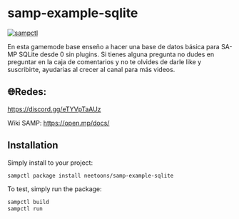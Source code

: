 # samp-example-sqlite

[![sampctl](https://img.shields.io/badge/sampctl-samp--example--sqlite-2f2f2f.svg?style=for-the-badge)](https://github.com/neetoons/samp-example-sqlite)

En esta gamemode base enseño a hacer una base de datos básica para SA-MP SQLite desde 0 sin plugins. Si tienes alguna pregunta no dudes en preguntar en la caja de comentarios y no te olvides de darle like y suscribirte, ayudarias al crecer al canal para más videos.

## 🌐Redes:
https://discord.gg/eTYVpTaAUz

Wiki SAMP: https://open.mp/docs/

## Installation

Simply install to your project:

```bash
sampctl package install neetoons/samp-example-sqlite
```

To test, simply run the package:

```bash
sampctl build
sampctl run 
```
